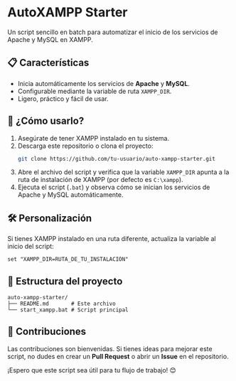 # AutoXAMPP Starter  

Un script sencillo en batch para automatizar el inicio de los servicios de Apache y MySQL en XAMPP.  

## 📋 Características  
- Inicia automáticamente los servicios de **Apache** y **MySQL**.  
- Configurable mediante la variable de ruta `XAMPP_DIR`.  
- Ligero, práctico y fácil de usar.  

## 🚀 ¿Cómo usarlo?  
1. Asegúrate de tener XAMPP instalado en tu sistema.  
2. Descarga este repositorio o clona el proyecto:  
   ```bash
   git clone https://github.com/tu-usuario/auto-xampp-starter.git
   ```  
3. Abre el archivo del script y verifica que la variable `XAMPP_DIR` apunta a la ruta de instalación de XAMPP (por defecto es `C:\xampp`).  
4. Ejecuta el script (`.bat`) y observa cómo se inician los servicios de Apache y MySQL automáticamente.  

## 🛠️ Personalización  
Si tienes XAMPP instalado en una ruta diferente, actualiza la variable al inicio del script:  
```batch
set "XAMPP_DIR=RUTA_DE_TU_INSTALACIÓN"
```  

## 📂 Estructura del proyecto  
```
auto-xampp-starter/
├── README.md       # Este archivo
└── start_xampp.bat # Script principal
```  

## 🤝 Contribuciones  
Las contribuciones son bienvenidas. Si tienes ideas para mejorar este script, no dudes en crear un **Pull Request** o abrir un **Issue** en el repositorio.  

¡Espero que este script sea útil para tu flujo de trabajo! 😊  
